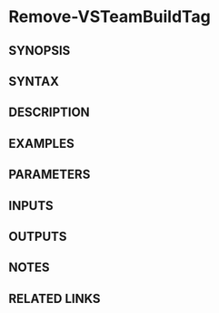 <!-- #include "./common/header.md" -->

# Remove-VSTeamBuildTag

## SYNOPSIS

<!-- #include "./synopsis/Remove-VSTeamBuildTag.md" -->

## SYNTAX

## DESCRIPTION

<!-- #include "./synopsis/Remove-VSTeamBuildTag.md" -->

## EXAMPLES

## PARAMETERS

<!-- #include "./params/BuildIds.md" -->

<!-- #include "./params/BuildTags.md" -->

<!-- #include "./params/projectName.md" -->

<!-- #include "./params/forcegroup.md" -->

## INPUTS

## OUTPUTS

## NOTES

<!-- #include "./common/prerequisites.md" -->

## RELATED LINKS

<!-- #include "./common/related.md" -->
